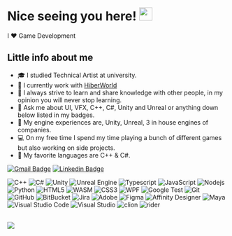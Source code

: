 # Nice seeing you here! <img src="https://raw.githubusercontent.com/aemmadi/aemmadi/master/wave.gif" width="30">

I ❤️ Game Development

## Little info about me

- 🎓  I studied Technical Artist at university.
- 🏢  I currently work with [HiberWorld](https://hiberworld.com/)
- 👯 I always strive to learn and share knowledge with other people, in my opinion you will never stop learning.
- 💬 Ask me about UI, VFX, C++, C#, Unity and Unreal or anything down below listed in my badges.
- 📁 My engine experiences are, Unity, Unreal, 3 in house engines of companies.
- 💻 On my free time I spend my time playing a bunch of different games but also working on side projects.
- 📘 My favorite languages are C++ & C#.

[![Gmail Badge](https://img.shields.io/badge/-jottossonta@gmail.com-c14438?style=flat-square&logo=Gmail&logoColor=white&link=mailto:jottossonta@gmail.com)](mailto:jottossonta@gmail.com)
[![Linkedin Badge](https://img.shields.io/badge/-johancaptnjohn-blue?style=flat-square&logo=Linkedin&logoColor=white&link=https://www.linkedin.com/in/johancaptnjohn/)](https://www.linkedin.com/in/johancaptnjohn/)

![C++](https://img.shields.io/badge/-C++-00599C?style=flat-square&logo=c++)
![C#](https://img.shields.io/badge/-csharp-00599C?style=flat-square&logo=c-sharp)
![Unity](https://img.shields.io/badge/-Unity-black?style=flat-square&logo=unity)
![Unreal Engine](https://img.shields.io/badge/-UnrealEngine-black?style=flat-square&logo=unrealengine)
![Typescript](https://img.shields.io/badge/-Typescript-00599C?style=flat-square&logo=c)
![JavaScript](https://img.shields.io/badge/-JavaScript-black?style=flat-square&logo=javascript)
![Nodejs](https://img.shields.io/badge/-Nodejs-black?style=flat-square&logo=Node.js)
![Python](https://img.shields.io/badge/-Python-black?style=flat-square&logo=Python)
![HTML5](https://img.shields.io/badge/-HTML5-E34F26?style=flat-square&logo=html5&logoColor=white)
![WASM](https://img.shields.io/badge/-WASM-00599C?style=flat-square&logo=wasm)
![CSS3](https://img.shields.io/badge/-CSS3-1572B6?style=flat-square&logo=css3)
![WPF](https://img.shields.io/badge/-WPF-5C2D91?style=flat-square&logo=WPF)
![Google Test](https://img.shields.io/badge/googletest-black?style=flat-square&logo=google-test)
![Git](https://img.shields.io/badge/-Git-black?style=flat-square&logo=git)
![GitHub](https://img.shields.io/badge/-GitHub-181717?style=flat-square&logo=github)
![BitBucket](https://img.shields.io/badge/-BitBucket-darkblue?style=flat-square&logo=bitbucket)
![Jira](https://img.shields.io/badge/-Jira-darkblue?style=flat-square&logo=Jira)
![Adobe](https://img.shields.io/badge/-Adobe-black?style=flat-square&logo=Adobe)
![Figma](https://img.shields.io/badge/-Figma-black?style=flat-square&logo=Figma)
![Affinity Designer](https://img.shields.io/badge/-AffinityDesigner-black?style=flat-square&logo=AffinityDesigner)
![Maya](https://img.shields.io/badge/-Maya-darkblue?style=flat-square&logo=Maya)
![Visual Studio Code](https://img.shields.io/badge/-visualstudiocode-darkblue?style=flat-square&logo=visualstudiocode)
![Visual Studio](https://img.shields.io/badge/-visualstudio-darkblue?style=flat-square&logo=visualstudio)
![clion](https://img.shields.io/badge/-clion-black?style=flat-square&logo=clion)
![rider](https://img.shields.io/badge/-rider-black?style=flat-square&logo=rider)
<br>
<br>
<p align=left>  
  <img align=center src="https://github-readme-stats.vercel.app/api?username=captnjohn&show_icons=true&theme=dracula&hide_border=true&layout=compact">
</p>




